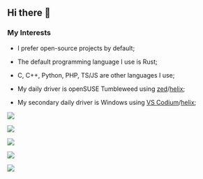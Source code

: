 ## Hi there 👋

### My Interests

- I prefer open-source projects by default;

- The default programming language I use is Rust;

- C, C++, Python, PHP, TS/JS are other languages I use;

- My daily driver is openSUSE Tumbleweed using [zed](https://zed.dev/)/[helix](https://github.com/helix-editor/helix);

- My secondary daily driver is Windows using [VS Codium](https://vscodium.com/)/[helix](https://github.com/helix-editor/helix);


![](https://github-profile-summary-cards.vercel.app/api/cards/profile-details?username=simonsan&theme=github_dark)

![](https://github-profile-summary-cards.vercel.app/api/cards/repos-per-language?username=simonsan&theme=github_dark)

![](https://github-profile-summary-cards.vercel.app/api/cards/most-commit-language?username=simonsan&theme=github_dark)

![](https://github-profile-summary-cards.vercel.app/api/cards/stats?username=simonsan&theme=github_dark)

![](https://github-profile-summary-cards.vercel.app/api/cards/productive-time?username=simonsan&theme=github_dark)



<!--
**simonsan/simonsan** is a ✨ _special_ ✨ repository because its `README.md` (this file) appears on your GitHub profile.

Here are some ideas to get you started:

- 🔭 I’m currently working on ...
- 🌱 I’m currently learning ...
- 👯 I’m looking to collaborate on ...
- 🤔 I’m looking for help with ...
- 💬 Ask me about ...
- 📫 How to reach me: ...
- 😄 Pronouns: ...
- ⚡ Fun fact: ...
-->
